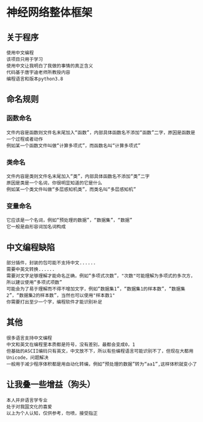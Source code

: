 # 神经网络整体框架
## 关于程序
    使用中文编程
    该项目只用于学习
    使用中文让我明白了我做的事情的真正含义
    代码基于唐宇迪老师所教授内容
    编程语言和版本python3.8

## 命名规则
### 函数命名
    文件内容是函数则文件名末尾加入“函数”，内部具体函数名不添加“函数”二字，原因是函数是一个过程或者动作
    例如某一个函数文件叫做“计算多项式”，而函数名叫“计算多项式”
### 类命名
    文件内容是类则文件名末尾加入“类”，内部具体函数名不添加“类”二字
    原因是类是一个名词，你很明显知道的它是什么
    例如某一个类文件叫做“多层感知机类”，而类名叫“多层感知机”
### 变量命名
    它应该是一个名词，例如“预处理的数据”，“数据集”，“数据”
    它一般是由形容词加名词构成

## 中文编程缺陷
    部分插件，封装的包可能不支持中文......
    需要中英文转换......
    需要对文字足够理解才能命名正确，例如“多项式次数”，"次数"可能理解为多项式的多次方，所以建议使用“多项式项数”
    可能会为了易于理解而不得不增加文字，例如“数据集1”，“数据集1的样本数”，“数据集2”，“数据集2的样本数”，当然也可以使用"样本数1"
    你需要打出至少一个字，编程软件才能识别补足

## 其他
    很多语言支持中文编程
    中文和英文在编程里本质都是符号，没有差别，最都会变成0，1
    但基础的ASCII编码只有英文，中文放不下，所以有些编程语言可能识别不了，但现在大都用Unicode，问题解决
    一般用于减少程序体积都是用自动化转编，例如“预处理的数据”转为“aa1”,这样体积就变小了

## 让我叠一些增益（狗头）
    本人并非语言学专业
    处于对我国文化的喜爱
    以上为个人认知，仅供参考，勿喷，接受指正

    
    
    